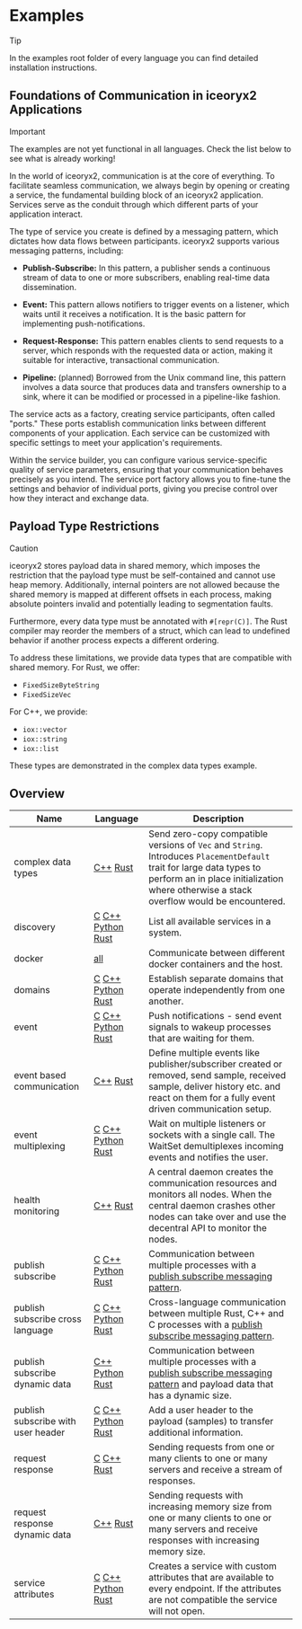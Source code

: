 # Examples

> [!TIP]
> In the examples root folder of every language you can find detailed
> installation instructions.

## Foundations of Communication in iceoryx2 Applications

> [!IMPORTANT]
> The examples are not yet functional in all languages. Check the list below to see
> what is already working!

In the world of iceoryx2, communication is at the core of everything. To
facilitate seamless communication, we always begin by opening or creating a
service, the fundamental building block of an iceoryx2 application. Services
serve as the conduit through which different parts of your application interact.

The type of service you create is defined by a messaging pattern, which dictates
how data flows between participants. iceoryx2 supports various messaging
patterns, including:

* **Publish-Subscribe:** In this pattern, a publisher sends a continuous stream
  of data to one or more subscribers, enabling real-time data dissemination.

* **Event:** This pattern allows notifiers to trigger events on a listener,
  which waits until it receives a notification. It is the basic pattern for
  implementing push-notifications.

* **Request-Response:** This pattern enables clients to send requests
  to a server, which responds with the requested data or action, making it
  suitable for interactive, transactional communication.

* **Pipeline:** (planned) Borrowed from the Unix command line, this pattern
  involves a data source that produces data and transfers ownership to a sink,
  where it can be modified or processed in a pipeline-like fashion.

The service acts as a factory, creating service participants, often called
"ports." These ports establish communication links between different components
of your application. Each service can be customized with specific settings to
meet your application's requirements.

Within the service builder, you can configure various service-specific quality
of service parameters, ensuring that your communication behaves precisely as you
intend. The service port factory allows you to fine-tune the settings and
behavior of individual ports, giving you precise control over how they interact
and exchange data.

## Payload Type Restrictions

> [!CAUTION]
> iceoryx2 stores payload data in shared memory, which imposes the restriction that
> the payload type must be self-contained and cannot use heap memory. Additionally,
> internal pointers are not allowed because the shared memory is mapped at different
> offsets in each process, making absolute pointers invalid and potentially leading
> to segmentation faults.
>
> Furthermore, every data type must be annotated with `#[repr(C)]`. The Rust
> compiler may reorder the members of a struct, which can lead to undefined
> behavior if another process expects a different ordering.

To address these limitations, we provide data types that are compatible with shared
memory. For Rust, we offer:

* `FixedSizeByteString`
* `FixedSizeVec`

For C++, we provide:

* `iox::vector`
* `iox::string`
* `iox::list`

These types are demonstrated in the complex data types example.

## Overview

| Name                               | Language                                                                                                                                                                                    | Description                                                                                                                                                                                                     |
| ---------------------------------- | ------------------------------------------------------------------------------------------------------------------------------------------------------------------------------------------- | --------------------------------------------------------------------------------------------------------------------------------------------------------------------------------------------------------------- |
| complex data types                 | [C++](cxx/complex_data_types) [Rust](rust/complex_data_types)                                                                                                                               | Send zero-copy compatible versions of `Vec` and `String`. Introduces `PlacementDefault` trait for large data types to perform an in place initialization where otherwise a stack overflow would be encountered. |
| discovery                          | [C](c/discovery) [C++](cxx/discovery) [Python](python/discovery) [Rust](rust/discovery)                                                                                                     | List all available services in a system.                                                                                                                                                                        |
| docker                             | [all](rust/docker)                                                                                                                                                                          | Communicate between different docker containers and the host.                                                                                                                                                   |
| domains                            | [C](c/domains) [C++](cxx/domains) [Python](python/domains) [Rust](rust/domains)                                                                                                             | Establish separate domains that operate independently from one another.                                                                                                                                         |
| event                              | [C](c/event) [C++](cxx/event) [Python](cxx/event) [Rust](rust/event)                                                                                                                        | Push notifications - send event signals to wakeup processes that are waiting for them.                                                                                                                          |
| event based communication          | [C++](cxx/event_based_communication) [Rust](rust/event_based_communication)                                                                                                                 | Define multiple events like publisher/subscriber created or removed, send sample, received sample, deliver history etc. and react on them for a fully event driven communication setup.                         |
| event multiplexing                 | [C](c/event_multiplexing) [C++](cxx/event_multiplexing) [Python](python/event_multiplexing) [Rust](rust/event_multiplexing)                                                                 | Wait on multiple listeners or sockets with a single call. The WaitSet demultiplexes incoming events and notifies the user.                                                                                      |
| health monitoring                  | [C++](cxx/health_monitoring) [Rust](rust/health_monitoring)                                                                                                                                 | A central daemon creates the communication resources and monitors all nodes. When the central daemon crashes other nodes can take over and use the decentral API to monitor the nodes.                          |
| publish subscribe                  | [C](c/publish_subscribe) [C++](cxx/publish_subscribe) [Python](python/publish_subscribe) [Rust](rust/publish_subscribe)                                                                     | Communication between multiple processes with a [publish subscribe messaging pattern](https://en.wikipedia.org/wiki/Publish–subscribe_pattern).                                                                 |
| publish subscribe cross language   | [C](c/publish_subscribe_cross_language) [C++](cxx/publish_subscribe_cross_language) [Python](python/publish_subscribe_cross_language) [Rust](rust/publish_subscribe_cross_language)         | Cross-language communication between multiple Rust, C++ and C processes with a [publish subscribe messaging pattern](https://en.wikipedia.org/wiki/Publish–subscribe_pattern).                                  |
| publish subscribe dynamic data     | [C++](cxx/publish_subscribe_dynamic_data) [Python](python/publish_subscribe_dynamic_data) [Rust](rust/publish_subscribe_dynamic_data)                                                       | Communication between multiple processes with a [publish subscribe messaging pattern](https://en.wikipedia.org/wiki/Publish–subscribe_pattern) and payload data that has a dynamic size.                        |
| publish subscribe with user header | [C](c/publish_subscribe_with_user_header) [C++](cxx/publish_subscribe_with_user_header) [Python](python/publish_subscribe_with_user_header) [Rust](rust/publish_subscribe_with_user_header) | Add a user header to the payload (samples) to transfer additional information.                                                                                                                                  |
| request response                   | [C](c/request_response) [C++](cxx/request_response) [Rust](rust/request_response)                                                                                                           | Sending requests from one or many clients to one or many servers and receive a stream of responses.                                                                                                             |
| request response dynamic data      | [C++](cxx/request_response_dynamic_data) [Rust](rust/request_response_dynamic_data)                                                                                                         | Sending requests with increasing memory size from one or many clients to one or many servers and receive responses with increasing memory size.                                                                 |
| service attributes                 | [C](c/service_attributes) [C++](cxx/service_attributes) [Python](python/service_attributes) [Rust](rust/service_attributes)                                                                 | Creates a service with custom attributes that are available to every endpoint. If the attributes are not compatible the service will not open.                                                                  |
